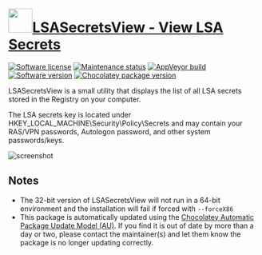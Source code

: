 # [<img src="https://cdn.jsdelivr.net/gh/dgalbraith/chocolatey-packages@ec1652f85e86682fba61efdbeb5a556dd6ad0284/icons/lsasecretsview.png" width="48" height="48"/>LSASecretsView - View LSA Secrets](https://chocolatey.org/packages/lsasecretsview)

[![Software license](https://img.shields.io/badge/license-freeware-orange)](http://www.nirsoft.net/utils/lsa_secrets_view.html)
[![Maintenance status](https://img.shields.io/badge/maintained%3F-yes-green.svg)](https://gitHub.com/dgalbraith/chocolatey-packages/graphs/commit-activity)
[![AppVeyor build](https://img.shields.io/appveyor/ci/dgalbraith/chocolatey-packages)](https://ci.appveyor.com/project/dgalbraith/chocolatey-packages)
[![Software version](https://img.shields.io/badge/Source-v1.25-blue.svg)](http://www.nirsoft.net/utils/lsa_secrets_view.html)
[![Chocolatey package version](https://img.shields.io/chocolatey/v/lsasecretsview?label=Chocolatey)](https://chocolatey.org/packages/lsasecretsview)

LSASecretsView is a small utility that displays the list of all LSA secrets stored in the Registry on your computer.

The LSA secrets key is located under HKEY_LOCAL_MACHINE\Security\Policy\Secrets and may contain your RAS/VPN passwords, Autologon password, and other system passwords/keys.

![screenshot](https://cdn.jsdelivr.net/gh/dgalbraith/chocolatey-packages@48b2855247b0e422e994f50e85b9bf8c8ca98c79/automatic/lsasecretsview/screenshot.png)

## Notes

* The 32-bit version of LSASecretsView will not run in a 64-bit environment and the installation will fail if forced with `--forceX86`
* This package is automatically updated using the [Chocolatey Automatic Package Update Model (AU)](https://github.com/majkinetor/au/blob/master/README.md).
  If you find it is out of date by more than a day or two, please contact the maintainer(s) and let them know the package is no longer updating correctly.
